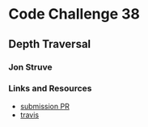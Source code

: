 # Code Challenge 38

## Depth Traversal

### Jon Struve

### Links and Resources
* [submission PR](https://github.com/OCDAmmo3/data-structures-and-algorithms/pull/46)
* [travis](https://travis-ci.com/OCDAmmo3/data-structures-and-algorithms/builds/135374085)